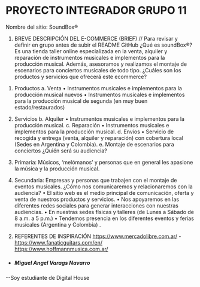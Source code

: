 # PROYECTO INTEGRADOR GRUPO 11
Nombre del sitio: SoundBox®

1. BREVE DESCRIPCIÓN DEL E-COMMERCE (BRIEF)
// Para revisar y definir en grupo antes de subir el README GitHub
¿Qué es soundBox®?
Es una tienda taller online especializada en la venta, alquiler y reparación de instrumentos
musicales e implementos para la producción musical. Además, asesoramos y realizamos el
montaje de escenarios para conciertos musicales de todo tipo.
¿Cuáles son los productos y servicios que ofrecerá este ecommerce?
1) Productos
a. Venta
• Instrumentos musicales e implementos para la producción musical nuevos
• Instrumentos musicales e implementos para la producción musical de segunda
(en muy buen estado/restaurados)
2) Servicios
b. Alquiler
• Instrumentos musicales e implementos para la producción musical.
c. Reparación
• Instrumentos musicales e implementos para la producción musical.
d. Envíos
• Servicio de recogida y entrega (venta, alquiler y reparación) con cobertura local
(Sedes en Argentina y Colombia).
e. Montaje de escenarios para conciertos
¿Quién será su audiencia?

1) Primaria: Músicos, ‘melómanos’ y personas que en general les apasione la música y la
producción musical.

2) Secundaria: Empresas y personas que trabajen con el montaje de eventos musicales.
¿Cómo nos comunicaremos y relacionaremos con la audiencia?
• El sitio web es el medio principal de comunicación, oferta y venta de nuestros
productos y servicios.
• Nos apoyaremos en las diferentes redes sociales para generar interacciones con
nuestras audiencias.
• En nuestras sedes físicas y talleres (de Lunes a Sábado de 8 a.m. a 5 p.m.)
• Tendemos presencia en los diferentes eventos y ferias musicales (Argentina y
Colombia) .

2. REFERENTES DE INSPIRACIÓN
https://www.mercadolibre.com.ar/ - https://www.fanaticguitars.com/en/
https://www.hoffmannmusica.com.ar/

- ##### Miguel Angel Varags Navarro
--Soy estudiante de Digital House
